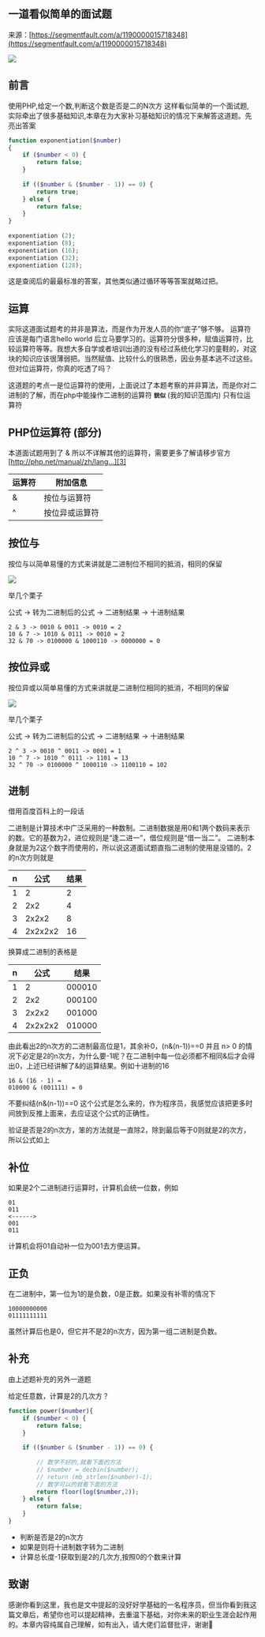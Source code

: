 ## 一道看似简单的面试题

来源：[https://segmentfault.com/a/1190000015718348](https://segmentfault.com/a/1190000015718348)

![][0]
## 前言

使用PHP,给定一个数,判断这个数是否是二的N次方
这样看似简单的一个面试题, 实际牵出了很多基础知识,本章在为大家补习基础知识的情况下来解答这道题。先亮出答案

```php
function exponentiation($number)
{
    if ($number < 0) {
        return false;
    }
        
    if (($number & ($number - 1)) == 0) {
        return true;
    } else {
        return false;
    }
}
    
exponentiation (2);
exponentiation (8);
exponentiation (16);
exponentiation (32);
exponentiation (128);
```

这是查阅后的最最标准的答案，其他类似通过循环等等答案就略过把。
## 运算

实际这道面试题考的并非是算法，而是作为开发人员的你“底子”够不够。
运算符应该是每门语言hello world 后立马要学习的。运算符分很多种，赋值运算符，比较运算符等等。我想大多自学或者培训出道的没有经过系统化学习的童鞋的，对这块的知识应该很薄弱把。当然赋值、比较什么的很熟悉，因业务基本逃不过这些。但对位运算符，你真的吃透了吗？

这道题的考点一是位运算符的使用，上面说过了本题考察的并非算法，而是你对二进制的了解，而在php中能操作二进制的运算符 **`貌似`**  (我的知识范围内) 只有位运算符
## PHP位运算符 (部分)

本道面试题用到了 & 所以不详解其他的运算符，需要更多了解请移步官方
[http://php.net/manual/zh/lang...][3]

| 运算符 | 附加信息 |
|-|-|
| & | 按位与运算符 |
| ^ | 按位异或运算符 |


## 按位与

按位与以简单易懂的方式来讲就是二进制位不相同的抵消，相同的保留

![][1]

举几个栗子

公式 -> 转为二进制后的公式 -> 二进制结果 -> 十进制结果
```
2 & 3 -> 0010 & 0011 -> 0010 = 2
10 & 7 -> 1010 & 0111 -> 0010 = 2
32 & 70 -> 0100000 & 1000110 -> 0000000 = 0
```
## 按位异或

按位异或以简单易懂的方式来讲就是二进制位相同的抵消，不相同的保留

![][2]

举几个栗子

公式 -> 转为二进制后的公式 -> 二进制结果 -> 十进制结果
```
2 ^ 3 -> 0010 ^ 0011 -> 0001 = 1
10 ^ 7 -> 1010 ^ 0111 -> 1101 = 13
32 ^ 70 -> 0100000 ^ 1000110 -> 1100110 = 102
```
## 进制

借用百度百科上的一段话

二进制是计算技术中广泛采用的一种数制。二进制数据是用0和1两个数码来表示的数。它的基数为2，进位规则是“逢二进一”，借位规则是“借一当二”。
二进制本身就是为2这个数字而使用的，所以说这道面试题直指二进制的使用是没错的。2的n次方则就是

| n | 公式 | 结果 |
|-|-|-|
| 1 | 2 | 2 |
| 2 | 2x2 | 4 |
| 3 | 2x2x2 | 8 |
| 4 | 2x2x2x2 | 16 |


换算成二进制的表格是

| n | 公式 | 结果 |
|-|-|-|
| 1 | 2 | 000010 |
| 2 | 2x2 | 000100 |
| 3 | 2x2x2 | 001000 |
| 4 | 2x2x2x2 | 010000 |


由此看出2的n次方的二进制最高位是1，其余补0，(n&(n-1))==0 并且 n> 0 的情况下必定是2的n次方，为什么要-1呢？在二进制中每一位必须都不相同&后才会得出0，上述已经讲解了&的运算结果。例如十进制的16

```
16 & (16 - 1) = 
010000 & (001111) = 0 
```

不要纠结(n&(n-1))==0 这个公式是怎么来的，作为程序员，我感觉应该把更多时间放到反推上面来，去应证这个公式的正确性。

验证是否是2的n次方，笨的方法就是一直除2，除到最后等于0则就是2的次方，所以公式如上
## 补位

如果是2个二进制进行运算时，计算机会统一位数，例如

```
01
011
<------> 
001
011
```

计算机会将01自动补一位为001去方便运算。
## 正负

在二进制中，第一位为1的是负数，0是正数。如果没有补零的情况下

```
10000000000
01111111111
```

虽然计算后也是0，但它并不是2的n次方，因为第一组二进制是负数。
## 补充

由上述题补充的另外一道题

给定任意数，计算是2的几次方？
```php
function power($number){
    if ($number < 0) {
        return false;
    }
    
    if (($number & ($number - 1)) == 0) {
        
        // 数学不好的,就看下面的方法
        // $number = decbin($number);
        // return (mb_strlen($number)-1);
        // 数学可以的就看下面的方法
        return floor(log($number,2));
    } else {
        return false;
    }
}
```


* 判断是否是2的n次方
* 如果是则将十进制数字转为二进制
* 计算总长度-1获取到是2的几次方,按照0的个数来计算


## 致谢

感谢你看到这里，我也是文中提起的没好好学基础的一名程序员，但当你看到我这篇文章后，希望你也可以提起精神，去重温下基础，对你未来的职业生涯会起作用的。本章内容纯属自己理解，如有出入，请大佬们监督批评，谢谢🙏

[3]: http://php.net/manual/zh/language.operators.bitwise.php
[0]: ../img/bVbd7d0.png 
[1]: ../img/bVbd7ao.png 
[2]: ../img/bVbd7au.png 